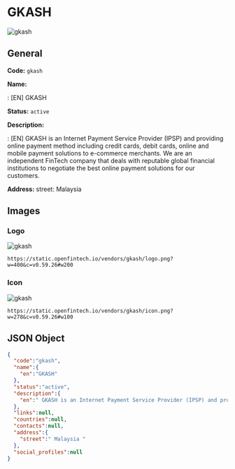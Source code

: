 
# GKASH 
![gkash](https://static.openfintech.io/vendors/gkash/logo.png?w=400&c=v0.59.26#w200)  

## General 
 
**Code:** `gkash` 
 
**Name:** 
 
:	[EN] GKASH 
 
**Status:** `active` 
 
**Description:** 
 
: [EN]  GKASH is an Internet Payment Service Provider (IPSP) and providing online payment method including credit cards, debit cards, online and mobile payment solutions to e-commerce merchants. We are an independent FinTech company that deals with reputable global financial institutions to negotiate the best online payment solutions for our customers.  
 
**Address:** 
street:  Malaysia  

## Images 

### Logo 
 
![gkash](https://static.openfintech.io/vendors/gkash/logo.png?w=400&c=v0.59.26#w200)  

```
https://static.openfintech.io/vendors/gkash/logo.png?w=400&c=v0.59.26#w200
```  

### Icon 
 
![gkash](https://static.openfintech.io/vendors/gkash/icon.png?w=278&c=v0.59.26#w100)  

```
https://static.openfintech.io/vendors/gkash/icon.png?w=278&c=v0.59.26#w100
```  

## JSON Object 

```json
{
  "code":"gkash",
  "name":{
    "en":"GKASH"
  },
  "status":"active",
  "description":{
    "en":" GKASH is an Internet Payment Service Provider (IPSP) and providing online payment method including credit cards, debit cards, online and mobile payment solutions to e-commerce merchants. We are an independent FinTech company that deals with reputable global financial institutions to negotiate the best online payment solutions for our customers. "
  },
  "links":null,
  "countries":null,
  "contacts":null,
  "address":{
    "street":" Malaysia "
  },
  "social_profiles":null
}
```  
